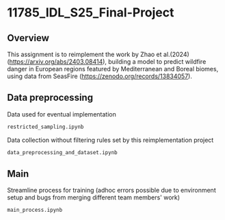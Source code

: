 # 11785_IDL_S25_Final-Project

## Overview

This assignment is to reimplement the work by Zhao et al.(2024) (https://arxiv.org/abs/2403.08414), building a model to predict wildfire danger in European regions featured by Mediterranean and Boreal biomes, using data from SeasFire (https://zenodo.org/records/13834057).

## Data preprocessing
Data used for eventual implementation
```bash
restricted_sampling.ipynb
```
Data collection without filtering rules set by this reimplementation project
```bash
data_preprocessing_and_dataset.ipynb
```

## Main
Streamline process for training (adhoc errors possible due to environment setup and bugs from merging different team members' work)
```bash
main_process.ipynb
```